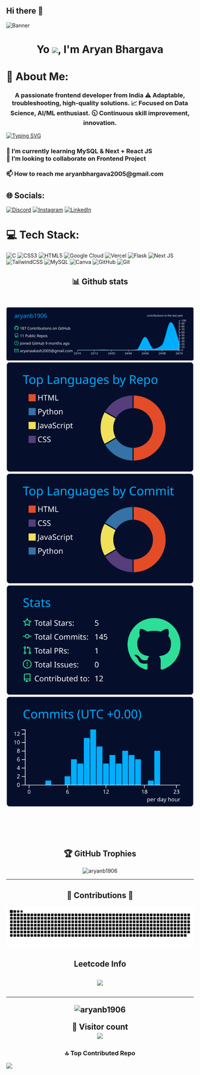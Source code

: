 ## Hi there 👋

<img align="centre" alt="Banner" src="https://img.freepik.com/free-vector/programmer-typographic-header-idea-coding-testing-writing-program-using-internet-different-software-website-development-optimization-isolated-vector-illustration_613284-970.jpg?w=1380&t=st=1695566586~exp=1695567186~hmac=c2cbe69598f0fc2832b96e6e3874378558ad74ad41546baa03baafda9d79e843" />

<h1 align="center">Yo <img src="https://raw.githubusercontent.com/MartinHeinz/MartinHeinz/master/wave.gif" width="35px">, I'm Aryan Bhargava</h1>



# 💫 About Me:
<h3 align="center">A passionate frontend developer from India ⚠️ Adaptable, troubleshooting, high-quality solutions. 📈 Focused on Data Science, AI/ML enthusiast. 🕥 Continuous skill improvement, innovation.</h3>

[![Typing SVG](https://readme-typing-svg.herokuapp.com?font=Merriweather&size=25&duration=4000&pause=1000&color=red&background=00FFE400&center=true&width=435&lines=Aryan+Bhargava+this+side+.....;KIIT+BHUBANESWAR+(CSE)+2027...;DATA+SCIENCE+IIT+MADRAS+2027)](https://git.io/typing-svg)




<h3>🌱 I’m currently learning MySQL & Next + React JS<br>👯 I’m looking to collaborate on Frontend Project<br><br>📫 How to reach me aryanbhargava2005@gmail.com<br></h3>

## 🌐 Socials:
[![Discord](https://img.shields.io/badge/Discord-%237289DA.svg?logo=discord&logoColor=white)](https://discord.gg/aryanbhargava.) [![Instagram](https://img.shields.io/badge/Instagram-%23E4405F.svg?logo=Instagram&logoColor=white)](https://instagram.com/aryan._.bhargava) [![LinkedIn](https://img.shields.io/badge/LinkedIn-%230077B5.svg?logo=linkedin&logoColor=white)](https://linkedin.com/in/https://www.linkedin.com/in/aryan-bhargava-333789285/) 

# 💻 Tech Stack:
![C](https://img.shields.io/badge/c-%2300599C.svg?style=for-the-badge&logo=c&logoColor=white) ![CSS3](https://img.shields.io/badge/css3-%231572B6.svg?style=for-the-badge&logo=css3&logoColor=white) ![HTML5](https://img.shields.io/badge/html5-%23E34F26.svg?style=for-the-badge&logo=html5&logoColor=white) ![Google Cloud](https://img.shields.io/badge/GoogleCloud-%234285F4.svg?style=for-the-badge&logo=google-cloud&logoColor=white) ![Vercel](https://img.shields.io/badge/vercel-%23000000.svg?style=for-the-badge&logo=vercel&logoColor=white) ![Flask](https://img.shields.io/badge/flask-%23000.svg?style=for-the-badge&logo=flask&logoColor=white) ![Next JS](https://img.shields.io/badge/Next-black?style=for-the-badge&logo=next.js&logoColor=white) ![TailwindCSS](https://img.shields.io/badge/tailwindcss-%2338B2AC.svg?style=for-the-badge&logo=tailwind-css&logoColor=white) ![MySQL](https://img.shields.io/badge/mysql-4479A1.svg?style=for-the-badge&logo=mysql&logoColor=white) ![Canva](https://img.shields.io/badge/Canva-%2300C4CC.svg?style=for-the-badge&logo=Canva&logoColor=white) ![GitHub](https://img.shields.io/badge/github-%23121011.svg?style=for-the-badge&logo=github&logoColor=white) ![Git](https://img.shields.io/badge/git-%23F05033.svg?style=for-the-badge&logo=git&logoColor=white)

<div>
    <h2 align="center"> 📊 Github stats </h2>
      <br/>
        <p align="center">
          <a href="https://github.com/aryanb1906/">

            
[![](https://raw.githubusercontent.com/aryanb1906/aryan/master/profile-summary-card-output/algolia/0-profile-details.svg)](https://github.com/vn7n24fzkq/github-profile-summary-cards)
[![](https://raw.githubusercontent.com/aryanb1906/aryan/master/profile-summary-card-output/algolia/1-repos-per-language.svg)](https://github.com/vn7n24fzkq/github-profile-summary-cards) [![](https://raw.githubusercontent.com/aryanb1906/aryan/master/profile-summary-card-output/algolia/2-most-commit-language.svg)](https://github.com/vn7n24fzkq/github-profile-summary-cards)
[![](https://raw.githubusercontent.com/aryanb1906/aryan/master/profile-summary-card-output/algolia/3-stats.svg)](https://github.com/vn7n24fzkq/github-profile-summary-cards) [![](https://raw.githubusercontent.com/aryanb1906/aryan/master/profile-summary-card-output/algolia/4-productive-time.svg)](https://github.com/vn7n24fzkq/github-profile-summary-cards)
          </a>
       </p>
     <br>
     <br/>
  </div> 


<br/>

<h2 align="center">
  🏆 GitHub Trophies
</h2>

<!-- ## 🏆 GitHub Trophies -->
<div align="center">
  <p>
    <img src="https://github-profile-trophy.vercel.app/?username=aryanb1906&theme=radical&no-frame=true&no-bg=false&margin-w=4" alt="aryanb1906" />
  </p>
 </div> 
<!-- --- -->
<!-- ### ✍️ Random Dev Quote
![](https://quotes-github-readme.vercel.app/api?type=vetical&theme=radical) -->

---
<div align="center"> 
  
   <h2>🐍 Contributions 🐍</h2>
  <img alt="snake eating my contributions" src="https://raw.githubusercontent.com/salesp07/salesp07/output/github-contribution-grid-snake.svg" />
</div> 

<h2 align="center">Leetcode Info<h2>  
<!-- <p align="center">
  <a href="https://leetcode.com/aryanbhargava2005/" target="_blank"><img align="center" src="https://leetcode.com/static/images/badges/2024/gif/2024-02.gif" alt="jyot" height="200" width="200" /></a>
  <a href="https://leetcode.com/aryanbhargava2005/" target="_blank"><img align="center" src="https://leetcode.com/static/images/badges/2024/gif/2024-03.gif" alt="jyot" height="200" width="200" /></a>
  <a href="https://leetcode.com/aryanbhargava2005/" target="_blank"><img align="center" src="https://assets.leetcode.com/static_assets/marketing/2024-200.gif" alt="jyot" height="200" width="200" /></a>
  <a href="https://leetcode.com/aryanbhargava2005/" target="_blank"><img align="center" src="https://assets.leetcode.com/static_assets/marketing/2024-100.gif" alt="jyot" height="200" width="200" /></a>
</p> -->
<p align="center">
  
  <img  align=top flex-grow=1 src="https://leetcard.jacoblin.cool/aryanbhargava2005?theme=dark&font=Nunito&ext=heatmap" />  
</p>
<hr>
<div align="center">
  <p>
    <img src="https://quotes-github-readme.vercel.app/api?type=vetical&theme=merko" alt="aryanb1906" />
  </p>
 </div> 


 

<p align="center"> 
  🤝 Visitor count<br>
  <img src="https://profile-counter.glitch.me/aryanb1906/count.svg" />
</p>

<p align="center" width="100%">

 <h3 align="center">
    🔝 Top Contributed Repo
  </h3>
  <img src="https://capsule-render.vercel.app/api?type=waving&color=gradient&height=60&section=footer&width=100"/>
</p>







